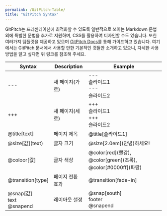 ```yaml
---
permalink: /GitPitch-Table/
title: "GitPitch Syntax"
---
```


GitPitch는 프레젠테이션에 최적화할 수 있도록 일반적으로 쓰이는 Markdown 문법 외에 특별한 문법을 추가로 지원하며, CSS를 활용하여 디자인할 수도 있습니다.
또한 여러가지 템플릿을 제공하고 있으며 [GitPitch Docs](https://gitpitch.com/docs)를 통해 가이드하고 있습니다.
여기에서는 GitPitch 문서에서 사용할 만한 기본적인 것들만 소개하고 있으니, 자세한 사용 방법을 알고 싶다면 위 링크를 참조해 주세요.

|Syntax|Description|Example|
|------|-----------|-------|
|\-\-\-|새 페이지(가로)|\-\-\-<br>슬라이드1<br>\-\-\-<br>슬라이드2|
|\+\+\+|새 페이지(세로)|\+\+\+<br>슬라이드1<br>\+\+\+<br>슬라이드2|
|@title\[text]|페이지 제목|@title\[슬라이드1]|
|@size\[값](text)|글자 크기|@size\[2.0em](안녕)하세요!|
|@coloor\[값]|글자 색상|@color\[red](빨강), @color\[green](초록), @color\[#0000ff](파랑)|
|@transition\[type]|페이지 전환 효과|@transition\[fade-in]|
|@snap\[값]<br>text<br>\@snapend|레이아웃 설정|@snap\[south]<br>footer<br>@snapend|
